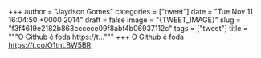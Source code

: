 
+++
author = "Jaydson Gomes"
categories = ["tweet"]
date = "Tue Nov 11 16:04:50 +0000 2014"
draft = false
image = "{TWEET_IMAGE}"
slug = "f3f4619e2182b863cccece09f8abf4b06937112c"
tags = ["tweet"]
title = """O Github é foda https://t..."""
+++
O Github é foda https://t.co/O1tnLBW5BR
